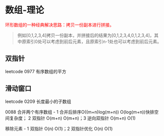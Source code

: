 # 数组-理论
<span style='color:red'>环形数组的一种经典解决思路：拷贝一份副本进行拼接。</span>  
> 例如[0,1,2,3,4]拷贝一份副本，并拼接后的结果为[0,1,2,3,4,0,1,2,3,4]，其中原索引0处可以考虑到前后元素，且原索引n-1处也可以考虑到前后元素。

## 双指针
leetcode 0977 有序数组的平方

## 滑动窗口
leetcode 0209 长度最小的子数组  


0088 合并两个有序数组 - 1 合并后排序O((m+n)log(m+n)) O(log(m+n))快排空间复杂度； 2 双指针 O(m+n) O(m+n)；3 逆向双指针 O(m+n) O(1)

移除元素 - 1 双指针 O(n) O(1)；2 双指针优化 O(n) O(1) 
